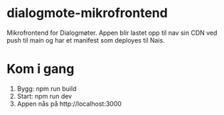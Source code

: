 # dialogmote-mikrofrontend

Mikrofrontend for Dialogmøter. Appen blir lastet opp til nav sin CDN ved push til main og har et manifest som deployes til Nais.

# Kom i gang

1. Bygg: npm run build
2. Start: npm run dev
3. Appen nås på http://localhost:3000
